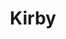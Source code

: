 ---
codehost: https://github.com/sylvainjule/kirby-matomo
logohandle: getkirby
sort: kirby
title: Kirby
twitter: https://x.com/getkirby
website: https://getkirby.com/
---